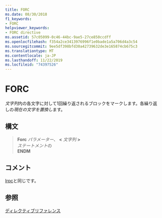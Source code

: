 ```yaml
---
title: FORC
ms.date: 08/30/2018
f1_keywords:
- FORC
helpviewer_keywords:
- FORC directive
ms.assetid: 57c05099-0c46-44bc-9ae5-27ce850ccdff
ms.openlocfilehash: f354a2ce3413976996f1e0bade1a5a706d4a3c54
ms.sourcegitcommit: 9ee5df398bfd30a42739632de3e165874cb675c3
ms.translationtype: MT
ms.contentlocale: ja-JP
ms.lasthandoff: 11/22/2019
ms.locfileid: "74397526"
---
```

# <a name="forc"></a>FORC

*文字列*内の各文字に対して1回繰り返されるブロックをマークします。各繰り返しの*現在の文字を置換し*ます。

## <a name="syntax"></a>構文

> **Forc** *パラメーター*、 __\<__ *文字列* __>__ \
> *ステートメント*の\
> **ENDM**

## <a name="remarks"></a>コメント

[Irpc](../../assembler/masm/irpc.md)と同じです。

## <a name="see-also"></a>参照

[ディレクティブリファレンス](directives-reference.md)
